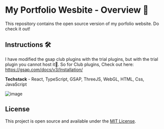 # My Portfolio Wesbite - Overview 🚀

This repository contains the open source version of my porfolio website.
Do check it out!

## Instructions 🛠️

I have modified the gsap club plugins with the trial plugins, but with the trial plugin you cannot host it🔴. So for Club plugins, Check out here: https://gsap.com/docs/v3/Installation/

**Techstack** - React, TypeScript, GSAP, ThreeJS, WebGL, HTML, Css, JavaScript

![image](https://github.com/user-attachments/assets/bde2e7eb-962f-4091-8e1e-f9c74da94b4a)

## License

This project is open source and available under the [MIT License](LICENSE).
